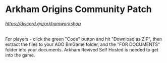 # Arkham Origins Community Patch
###### https://discord.gg/arkhamworkshop
For players - click the green "Code" button and hit "Download as ZIP", then extract the files to your AOO BmGame folder, and the "FOR DOCUMENTS" folder into your documents. Arkham Revived Self Hosted is needed to get into the game.
